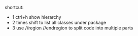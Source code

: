 shortcut:
- 1 ctrl+h show hierarchy 
- 2 times shift to list all classes under package
- 3 use //region //endregion to split code into multiple parts
